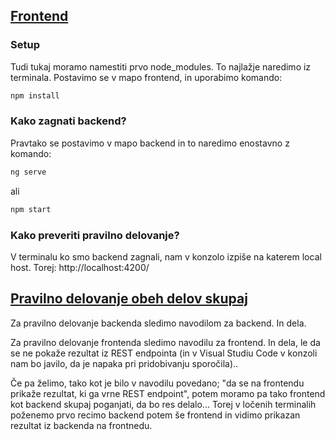 ## <u>Frontend</u>

### Setup

Tudi tukaj moramo namestiti prvo node_modules. To najlažje naredimo iz terminala. Postavimo se v mapo frontend, in uporabimo komando:

```bash
npm install
```
### Kako zagnati backend?
Pravtako se postavimo v mapo backend in to naredimo enostavno z komando:

```bash
ng serve
```
ali

```bash
npm start
```

### Kako preveriti pravilno delovanje?
V terminalu ko smo backend zagnali, nam v konzolo izpiše na katerem local host. Torej: http://localhost:4200/ 


## <u>Pravilno delovanje obeh delov skupaj</u>

Za pravilno delovanje backenda sledimo navodilom za backend. In dela.

Za pravilno delovanje frontenda sledimo navodilu za frontend. In dela, le da se ne pokaže rezultat iz REST endpointa (in v Visual Studiu Code v konzoli nam bo javilo, da je napaka pri pridobivanju sporočila)..

Če pa želimo, tako kot je bilo v navodilu povedano; "da se na frontendu prikaže rezultat, ki ga vrne REST endpoint", potem moramo pa tako frontend kot backend skupaj poganjati, da bo res delalo... Torej v ločenih terminalih poženemo prvo recimo backend potem še frontend in vidimo prikazan rezultat iz backenda na frontnedu. 